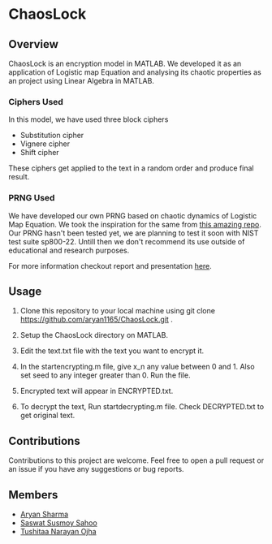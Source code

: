 # ChaosLock

## Overview

ChaosLock is an encryption model in MATLAB. We developed it as an application of Logistic map Equation and analysing its chaotic properties as an project using Linear Algebra in MATLAB.

### Ciphers Used

In this model, we have used three block ciphers 

- Substitution cipher
- Vignere cipher
- Shift cipher

These ciphers get applied to the text in a random order and produce final result.

### PRNG Used

We have developed our own PRNG based on chaotic dynamics of Logistic Map Equation. We took the inspiration for the same from [this amazing repo](https://github.com/Saransh-cpp/ChaoticEncryption.jl).
Our PRNG hasn't been tested yet, we are planning to test it soon with NIST test suite sp800-22. Untill then we don't recommend its use outside of educational and research purposes.

For more information checkout report and presentation [here](https://github.com/aryan1165/ChaosLock/tree/main/Report).

## Usage

1. Clone this repository to your local machine using git clone <https://github.com/aryan1165/ChaosLock.git> .

2. Setup the ChaosLock directory on MATLAB.

3. Edit the text.txt file with the text you want to encrypt it.

4. In the startencrypting.m file, give x_n any value between 0 and 1. Also set seed to any integer greater than 0. Run the file.

5. Encrypted text will appear in ENCRYPTED.txt.

6. To decrypt the text, Run startdecrypting.m file. Check DECRYPTED.txt to get original text.

## Contributions

Contributions to this project are welcome. Feel free to open a pull request or an issue if you have any suggestions or bug reports.

## Members 

- [Aryan Sharma](https://github.com/aryan1165)
- [Saswat Susmoy Sahoo](https://github.com/Saswatsusmoy)
- [Tushitaa Narayan Ojha](https://github.com/Tushitaa18)
